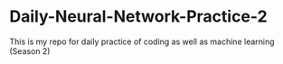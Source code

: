 # Daily-Neural-Network-Practice-2
This is my repo for daily practice of coding as well as machine learning (Season 2)